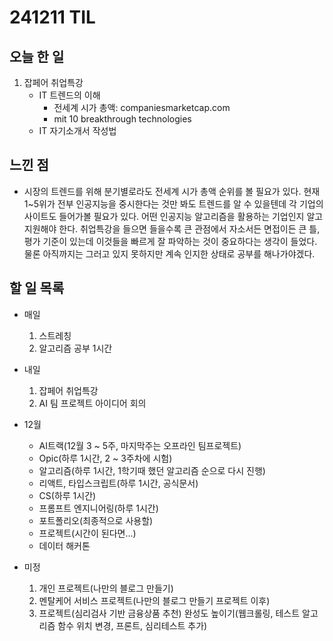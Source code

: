 # 241211 TIL

## 오늘 한 일
1. 잡페어 취업특강
    - IT 트렌드의 이해
        - 전세계 시가 총액: companiesmarketcap.com
        - mit 10 breakthrough technologies
    - IT 자기소개서 작성법

## 느낀 점
- 시장의 트렌드를 위해 분기별로라도 전세계 시가 총액 순위를 볼 필요가 있다. 현재 1~5위가 전부 인공지능을 중시한다는 것만 봐도 트렌드를 알 수 있을텐데 각 기업의 사이트도 들어가볼 필요가 있다. 어떤 인공지능 알고리즘을 활용하는 기업인지 알고 지원해야 한다. 취업특강을 들으면 들을수록 큰 관점에서 자소서든 면접이든 큰 틀, 평가 기준이 있는데 이것들을 빠르게 잘 파악하는 것이 중요하다는 생각이 들었다. 물론 아직까지는 그러고 있지 못하지만 계속 인지한 상태로 공부를 해나가야겠다.

## 할 일 목록
  - 매일
    1. 스트레칭
    2. 알고리즘 공부 1시간

  - 내일
    1. 잡페어 취업특강
    2. AI 팀 프로젝트 아이디어 회의

  - 12월
    - AI트랙(12월 3 ~ 5주, 마지막주는 오프라인 팀프로젝트)
    - Opic(하루 1시간, 2 ~ 3주차에 시험)
    - 알고리즘(하루 1시간, 1학기때 했던 알고리즘 순으로 다시 진행)
    - 리액트, 타입스크립트(하루 1시간, 공식문서)
    - CS(하루 1시간)
    - 프롬프트 엔지니어링(하루 1시간)
    - 포트폴리오(최종적으로 사용할)
    - 프로젝트(시간이 된다면...)
    - 데이터 해커톤

  - 미정
    1. 개인 프로젝트(나만의 블로그 만들기)
    2. 멘탈케어 서비스 프로젝트(나만의 블로그 만들기 프로젝트 이후)
    3. 프로젝트(심리검사 기반 금융상품 추천) 완성도 높이기(웹크롤링, 테스트 알고리즘 함수 위치 변경, 프론트, 심리테스트 추가)